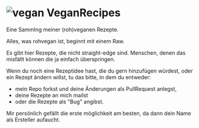 ![vegan](http://k40s.net/download/vegan32.png) VeganRecipes
============

Eine Sammlng meiner (roh)veganen Rezepte.

Alles, was rohvegan ist, beginnt mit einem Raw.

Es gibt hier Rezepte, die nicht straight-edge sind. Menschen, denen das misfällt können die ja einfach überspringen.

Wenn du noch eine Rezeptidee hast, die du gern hinzufügen würdest, oder ein Rezept ändern willst, tu das bitte, in dem du entweder:

- mein Repo forkst und deine Änderungen als PullRequest anlegst, 
- deine Rezepte an mich mailst
- oder die Rezepte als "Bug" angibst.

Mir persönlich gefällt die erste möglichkeit am besten, da dann dein Name als Ersteller aufaucht.
